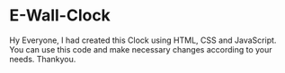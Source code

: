 # E-Wall-Clock
Hy Everyone, 
I had created this Clock using HTML, CSS and JavaScript. 
You can use this code and make necessary changes according to your needs. 
Thankyou.
